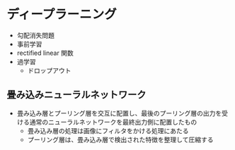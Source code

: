 # ディープラーニング

- 勾配消失問題
- 事前学習
- rectified linear 関数
- 過学習
  - ドロップアウト

## 畳み込みニューラルネットワーク

- 畳み込み層とプーリング層を交互に配置し、最後のプーリング層の出力を受ける通常のニューラルネットワークを最終出力側に配置したもの
  - 畳み込み層の処理は画像にフィルタをかける処理にあたる
  - プーリング層は、畳み込み層で検出された特徴を整理して圧縮する
